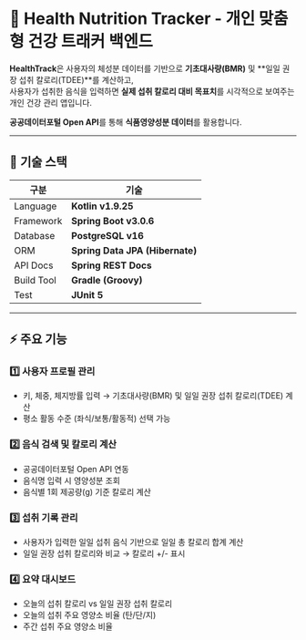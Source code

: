 # 🍎 Health Nutrition Tracker - 개인 맞춤형 건강 트래커 백엔드

**HealthTrack**은 사용자의 체성분 데이터를 기반으로 **기초대사량(BMR)** 및 **일일 권장 섭취 칼로리(TDEE)**를 계산하고,  
사용자가 섭취한 음식을 입력하면 **실제 섭취 칼로리 대비 목표치**를 시각적으로 보여주는 개인 건강 관리 앱입니다.

**공공데이터포털 Open API**를 통해 **식품영양성분 데이터**를 활용합니다.

---

## 🚀 기술 스택

| 구분 | 기술 |
|------|------|
| Language | **Kotlin v1.9.25** |
| Framework | **Spring Boot v3.0.6** |
| Database | **PostgreSQL v16** |
| ORM | **Spring Data JPA (Hibernate)** |
| API Docs | **Spring REST Docs** |
| Build Tool | **Gradle (Groovy)** |
| Test | **JUnit 5** |

---

## ⚡️ 주요 기능
### 1️⃣ 사용자 프로필 관리
- 키, 체중, 체지방률 입력 → 기초대사량(BMR) 및 일일 권장 섭취 칼로리(TDEE) 계산
- 평소 활동 수준 (좌식/보통/활동적) 선택 가능

### 2️⃣ 음식 검색 및 칼로리 계산
- 공공데이터포털 Open API 연동
- 음식명 입력 시 영양성분 조회
- 음식별 1회 제공량(g) 기준 칼로리 계산

### 3️⃣ 섭취 기록 관리
- 사용자가 입력한 일일 섭취 음식 기반으로 일일 총 칼로리 합계 계산
- 일일 권장 섭취 칼로리와 비교 → 칼로리 +/- 표시

### 4️⃣ 요약 대시보드
- 오늘의 섭취 칼로리 vs 일일 권장 섭취 칼로리
- 오늘의 섭취 주요 영양소 비율 (탄/단/지)
- 주간 섭취 주요 영양소 비율
